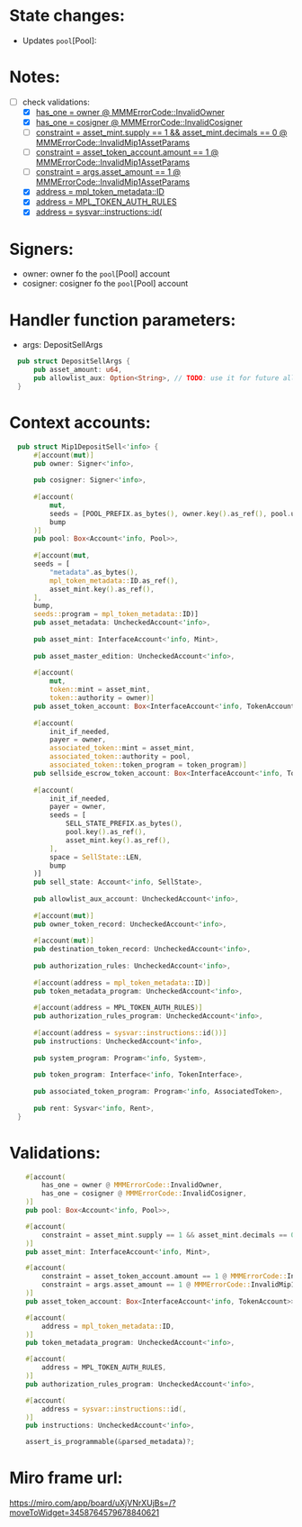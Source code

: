 # State changes:

- Updates `pool`[Pool]:

# Notes:

- [ ] check validations:
  - [x] [has_one = owner @ MMMErrorCode::InvalidOwner](https://github.com/magicoss/mmm/blob/3e15732061ad03256b2570b78ff8018ba74ce039/programs/mmm/src/instructions/mip1/mip1_deposit_sell.rs#L30)
  - [x] [has_one = cosigner @ MMMErrorCode::InvalidCosigner](https://github.com/magicoss/mmm/blob/3e15732061ad03256b2570b78ff8018ba74ce039/programs/mmm/src/instructions/mip1/mip1_deposit_sell.rs#L31)
  - [ ] [constraint = asset_mint.supply == 1 && asset_mint.decimals == 0 @ MMMErrorCode::InvalidMip1AssetParams](https://github.com/magicoss/mmm/blob/3e15732061ad03256b2570b78ff8018ba74ce039/programs/mmm/src/instructions/mip1/mip1_deposit_sell.rs#L47)
  - [ ] [constraint = asset_token_account.amount == 1 @ MMMErrorCode::InvalidMip1AssetParams](https://github.com/magicoss/mmm/blob/3e15732061ad03256b2570b78ff8018ba74ce039/programs/mmm/src/instructions/mip1/mip1_deposit_sell.rs#L56)
  - [ ] [constraint = args.asset_amount == 1 @ MMMErrorCode::InvalidMip1AssetParams](https://github.com/magicoss/mmm/blob/3e15732061ad03256b2570b78ff8018ba74ce039/programs/mmm/src/instructions/mip1/mip1_deposit_sell.rs#L57)
  - [x] [address = mpl_token_metadata::ID](https://github.com/magicoss/mmm/blob/3e15732061ad03256b2570b78ff8018ba74ce039/programs/mmm/src/instructions/mip1/mip1_deposit_sell.rs#L93)
  - [x] [address = MPL_TOKEN_AUTH_RULES](https://github.com/magicoss/mmm/blob/3e15732061ad03256b2570b78ff8018ba74ce039/programs/mmm/src/instructions/mip1/mip1_deposit_sell.rs#L96)
  - [x] [address = sysvar::instructions::id(](https://github.com/magicoss/mmm/blob/3e15732061ad03256b2570b78ff8018ba74ce039/programs/mmm/src/instructions/mip1/mip1_deposit_sell.rs#L99)

# Signers:

- owner: owner fo the `pool`[Pool] account
- cosigner: cosigner fo the `pool`[Pool] account

# Handler function parameters:

- args: DepositSellArgs
```rust
  pub struct DepositSellArgs {
      pub asset_amount: u64,
      pub allowlist_aux: Option<String>, // TODO: use it for future allowlist_aux
  }
```

# Context accounts:

```rust
  pub struct Mip1DepositSell<'info> {
      #[account(mut)]
      pub owner: Signer<'info>,
  
      pub cosigner: Signer<'info>,
  
      #[account(
          mut,
          seeds = [POOL_PREFIX.as_bytes(), owner.key().as_ref(), pool.uuid.as_ref(,
          bump
      )]
      pub pool: Box<Account<'info, Pool>>,
  
      #[account(mut,
      seeds = [
          "metadata".as_bytes(),
          mpl_token_metadata::ID.as_ref(),
          asset_mint.key().as_ref(),
      ],
      bump,
      seeds::program = mpl_token_metadata::ID)]
      pub asset_metadata: UncheckedAccount<'info>,
  
      pub asset_mint: InterfaceAccount<'info, Mint>,
  
      pub asset_master_edition: UncheckedAccount<'info>,
  
      #[account(
          mut,
          token::mint = asset_mint,
          token::authority = owner)]
      pub asset_token_account: Box<InterfaceAccount<'info, TokenAccount>>,
  
      #[account(
          init_if_needed,
          payer = owner,
          associated_token::mint = asset_mint,
          associated_token::authority = pool,
          associated_token::token_program = token_program)]
      pub sellside_escrow_token_account: Box<InterfaceAccount<'info, TokenAccount>>,
  
      #[account(
          init_if_needed,
          payer = owner,
          seeds = [
              SELL_STATE_PREFIX.as_bytes(),
              pool.key().as_ref(),
              asset_mint.key().as_ref(),
          ],
          space = SellState::LEN,
          bump
      )]
      pub sell_state: Account<'info, SellState>,
  
      pub allowlist_aux_account: UncheckedAccount<'info>,
  
      #[account(mut)]
      pub owner_token_record: UncheckedAccount<'info>,
  
      #[account(mut)]
      pub destination_token_record: UncheckedAccount<'info>,
  
      pub authorization_rules: UncheckedAccount<'info>,
  
      #[account(address = mpl_token_metadata::ID)]
      pub token_metadata_program: UncheckedAccount<'info>,
  
      #[account(address = MPL_TOKEN_AUTH_RULES)]
      pub authorization_rules_program: UncheckedAccount<'info>,
  
      #[account(address = sysvar::instructions::id())]
      pub instructions: UncheckedAccount<'info>,
  
      pub system_program: Program<'info, System>,
  
      pub token_program: Interface<'info, TokenInterface>,
  
      pub associated_token_program: Program<'info, AssociatedToken>,
  
      pub rent: Sysvar<'info, Rent>,
  }
```

# Validations:

```rust
    #[account(
    	has_one = owner @ MMMErrorCode::InvalidOwner,
    	has_one = cosigner @ MMMErrorCode::InvalidCosigner,
    )]
    pub pool: Box<Account<'info, Pool>>,
```
```rust
    #[account(
    	constraint = asset_mint.supply == 1 && asset_mint.decimals == 0 @ MMMErrorCode::InvalidMip1AssetParams,
    )]
    pub asset_mint: InterfaceAccount<'info, Mint>,
```
```rust
    #[account(
    	constraint = asset_token_account.amount == 1 @ MMMErrorCode::InvalidMip1AssetParams,
    	constraint = args.asset_amount == 1 @ MMMErrorCode::InvalidMip1AssetParams,
    )]
    pub asset_token_account: Box<InterfaceAccount<'info, TokenAccount>>,
```
```rust
    #[account(
    	address = mpl_token_metadata::ID,
    )]
    pub token_metadata_program: UncheckedAccount<'info>,
```
```rust
    #[account(
    	address = MPL_TOKEN_AUTH_RULES,
    )]
    pub authorization_rules_program: UncheckedAccount<'info>,
```
```rust
    #[account(
    	address = sysvar::instructions::id(,
    )]
    pub instructions: UncheckedAccount<'info>,
```
```rust
    assert_is_programmable(&parsed_metadata)?;
```

# Miro frame url:

https://miro.com/app/board/uXjVNrXUjBs=/?moveToWidget=3458764579678840621
            